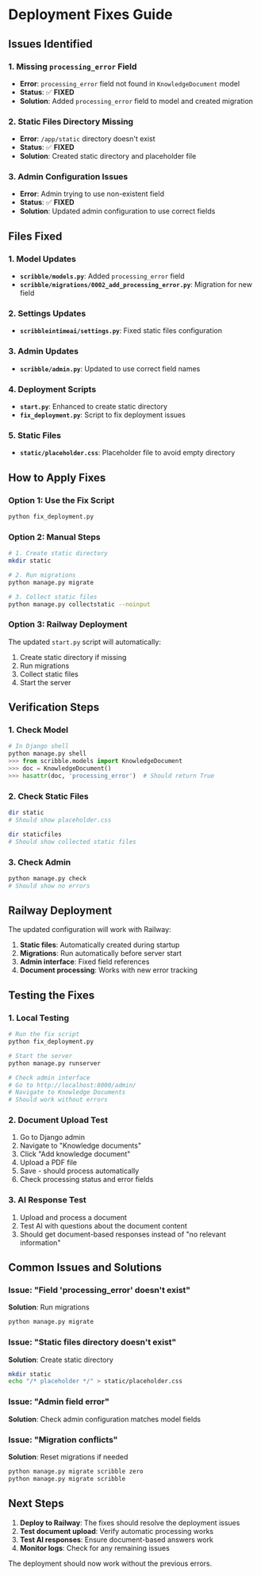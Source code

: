 # Deployment Fixes Guide

## Issues Identified

### 1. **Missing `processing_error` Field**
- **Error**: `processing_error` field not found in `KnowledgeDocument` model
- **Status**: ✅ **FIXED**
- **Solution**: Added `processing_error` field to model and created migration

### 2. **Static Files Directory Missing**
- **Error**: `/app/static` directory doesn't exist
- **Status**: ✅ **FIXED**
- **Solution**: Created static directory and placeholder file

### 3. **Admin Configuration Issues**
- **Error**: Admin trying to use non-existent field
- **Status**: ✅ **FIXED**
- **Solution**: Updated admin configuration to use correct fields

## Files Fixed

### 1. **Model Updates**
- **`scribble/models.py`**: Added `processing_error` field
- **`scribble/migrations/0002_add_processing_error.py`**: Migration for new field

### 2. **Settings Updates**
- **`scribbleintimeai/settings.py`**: Fixed static files configuration

### 3. **Admin Updates**
- **`scribble/admin.py`**: Updated to use correct field names

### 4. **Deployment Scripts**
- **`start.py`**: Enhanced to create static directory
- **`fix_deployment.py`**: Script to fix deployment issues

### 5. **Static Files**
- **`static/placeholder.css`**: Placeholder file to avoid empty directory

## How to Apply Fixes

### Option 1: Use the Fix Script
```bash
python fix_deployment.py
```

### Option 2: Manual Steps
```bash
# 1. Create static directory
mkdir static

# 2. Run migrations
python manage.py migrate

# 3. Collect static files
python manage.py collectstatic --noinput
```

### Option 3: Railway Deployment
The updated `start.py` script will automatically:
1. Create static directory if missing
2. Run migrations
3. Collect static files
4. Start the server

## Verification Steps

### 1. Check Model
```python
# In Django shell
python manage.py shell
>>> from scribble.models import KnowledgeDocument
>>> doc = KnowledgeDocument()
>>> hasattr(doc, 'processing_error')  # Should return True
```

### 2. Check Static Files
```bash
dir static
# Should show placeholder.css

dir staticfiles
# Should show collected static files
```

### 3. Check Admin
```bash
python manage.py check
# Should show no errors
```

## Railway Deployment

The updated configuration will work with Railway:

1. **Static files**: Automatically created during startup
2. **Migrations**: Run automatically before server start
3. **Admin interface**: Fixed field references
4. **Document processing**: Works with new error tracking

## Testing the Fixes

### 1. Local Testing
```bash
# Run the fix script
python fix_deployment.py

# Start the server
python manage.py runserver

# Check admin interface
# Go to http://localhost:8000/admin/
# Navigate to Knowledge Documents
# Should work without errors
```

### 2. Document Upload Test
1. Go to Django admin
2. Navigate to "Knowledge documents"
3. Click "Add knowledge document"
4. Upload a PDF file
5. Save - should process automatically
6. Check processing status and error fields

### 3. AI Response Test
1. Upload and process a document
2. Test AI with questions about the document content
3. Should get document-based responses instead of "no relevant information"

## Common Issues and Solutions

### Issue: "Field 'processing_error' doesn't exist"
**Solution**: Run migrations
```bash
python manage.py migrate
```

### Issue: "Static files directory doesn't exist"
**Solution**: Create static directory
```bash
mkdir static
echo "/* placeholder */" > static/placeholder.css
```

### Issue: "Admin field error"
**Solution**: Check admin configuration matches model fields

### Issue: "Migration conflicts"
**Solution**: Reset migrations if needed
```bash
python manage.py migrate scribble zero
python manage.py migrate scribble
```

## Next Steps

1. **Deploy to Railway**: The fixes should resolve the deployment issues
2. **Test document upload**: Verify automatic processing works
3. **Test AI responses**: Ensure document-based answers work
4. **Monitor logs**: Check for any remaining issues

The deployment should now work without the previous errors. 